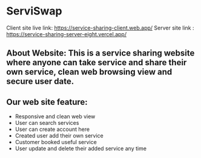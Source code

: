 # ServiSwap


Client site live link: https://service-sharing-client.web.app/
Server site link :
https://service-sharing-server-eight.vercel.app/

## About Website: This is a service sharing website where anyone can take service and share their own service, clean web browsing view and secure user date.

## Our web site feature:

- Responsive and clean web view
- User can search services
- User can create account here
- Created user add their own service 
- Customer booked useful service 
- User update and delete their added service any time


